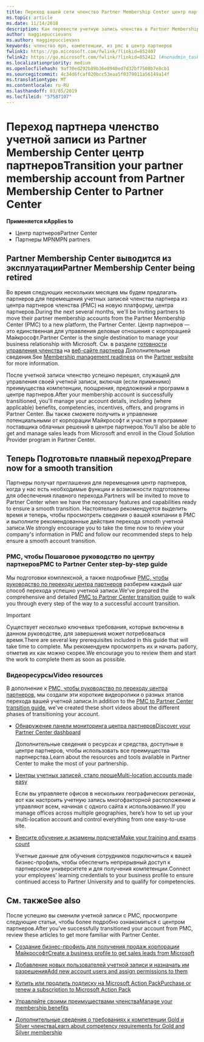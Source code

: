 ```yaml
---
title: Переход вашей сети членство Partner Membership Center центр партнеров
ms.topic: article
ms.date: 11/14/2018
description: Как перевести учетную запись членства в Partner Membership Center, центр партнеров.
author: maggiepuccievans
ms.author: maggiepuccievans
keywords: членство mpn, компетенции, из pmc в центр партнеров
fwlink1: https://go.microsoft.com/fwlink/?linkid=852407
fwlink2: https://go.microsoft.com/fwlink/?linkid=852412 (#nonadmin_tasks)
ms.localizationpriority: medium
ms.openlocfilehash: 9af70ed292b89b36e8940ed7d32bf7508b7e8cb1
ms.sourcegitcommit: 4c34d6fcaf020bcc53eaa5f0379011a56149a14f
ms.translationtype: MT
ms.contentlocale: ru-RU
ms.lasthandoff: 03/05/2019
ms.locfileid: "57587107"
---
```

# <a name="transition-your-partner-membership-account-from-partner-membership-center-to-partner-center"></a><span data-ttu-id="2a3b3-104">Переход партнера членство учетной записи из Partner Membership Center центр партнеров</span><span class="sxs-lookup"><span data-stu-id="2a3b3-104">Transition your partner membership account from Partner Membership Center to Partner Center</span></span>

<span data-ttu-id="2a3b3-105">**Применяется к**</span><span class="sxs-lookup"><span data-stu-id="2a3b3-105">**Applies to**</span></span>

- <span data-ttu-id="2a3b3-106">Центр партнеров</span><span class="sxs-lookup"><span data-stu-id="2a3b3-106">Partner Center</span></span>
- <span data-ttu-id="2a3b3-107">Партнеры MPN</span><span class="sxs-lookup"><span data-stu-id="2a3b3-107">MPN partners</span></span>

## <a name="partner-membership-center-being-retired"></a><span data-ttu-id="2a3b3-108">Partner Membership Center выводится из эксплуатации</span><span class="sxs-lookup"><span data-stu-id="2a3b3-108">Partner Membership Center being retired</span></span>

<span data-ttu-id="2a3b3-109">Во время следующих нескольких месяцев мы будем предлагать партнеров для перемещения учетных записей членства партнера из центра партнеров членства (PMC) на новую платформу, центра партнеров.</span><span class="sxs-lookup"><span data-stu-id="2a3b3-109">During the next several months, we'll be inviting partners to move their partner membership accounts from the Partner Membership Center (PMC) to a new platform, the Partner Center.</span></span> <span data-ttu-id="2a3b3-110">Центр партнеров — это единственная для управления деловые отношения с корпорацией Майкрософт.</span><span class="sxs-lookup"><span data-stu-id="2a3b3-110">Partner Center is the single destination to manage your business relationship with Microsoft.</span></span> <span data-ttu-id="2a3b3-111">См. в разделе [готовности управления членства](https://partner.microsoft.com/support/partner-center-help) на [веб-сайте партнера](https://partner.microsoft.com/commercial) Дополнительные сведения.</span><span class="sxs-lookup"><span data-stu-id="2a3b3-111">See [Membership management readiness](https://partner.microsoft.com/support/partner-center-help) on the [Partner website](https://partner.microsoft.com/commercial) for more information.</span></span>

<span data-ttu-id="2a3b3-112">После учетной записи членство успешно перешел, служащей для управления своей учетной записи, включая (если применимо) преимущества компетенции, поощрения, предложений и программ в центре партнеров.</span><span class="sxs-lookup"><span data-stu-id="2a3b3-112">After your membership account is successfully transitioned, you'll manage your account details, including (where applicable) benefits, competencies, incentives, offers, and programs in Partner Center.</span></span> <span data-ttu-id="2a3b3-113">Вы также сможете получить и управление потенциальными от корпорации Майкрософт и участия в программе поставщика облачных решений в центре партнеров.</span><span class="sxs-lookup"><span data-stu-id="2a3b3-113">You'll also be able to get and manage sales leads from Microsoft and enroll in the Cloud Solution Provider program in Partner Center.</span></span>

## <a name="prepare-now-for-a-smooth-transition"></a><span data-ttu-id="2a3b3-114">Теперь Подготовьте плавный переход</span><span class="sxs-lookup"><span data-stu-id="2a3b3-114">Prepare now for a smooth transition</span></span>

<span data-ttu-id="2a3b3-115">Партнеры получат приглашения для перемещения центр партнеров, когда у нас есть необходимые функции и возможности подготовлены для обеспечения плавного перехода.</span><span class="sxs-lookup"><span data-stu-id="2a3b3-115">Partners will be invited to move to Partner Center when we have the necessary features and capabilities ready to ensure a smooth transition.</span></span> <span data-ttu-id="2a3b3-116">Настоятельно рекомендуется выделить время и теперь, чтобы просмотреть сведения о вашей компании в PMC и выполните рекомендованные действия перехода smooth учетной записи.</span><span class="sxs-lookup"><span data-stu-id="2a3b3-116">We strongly encourage you to take the time now to review your company's information in PMC and follow our recommended steps to help ensure a smooth account transition.</span></span>

### <a name="pmc-to-partner-center-step-by-step-guide"></a><span data-ttu-id="2a3b3-117">PMC, чтобы Пошаговое руководство по центру партнеров</span><span class="sxs-lookup"><span data-stu-id="2a3b3-117">PMC to Partner Center step-by-step guide</span></span>

<span data-ttu-id="2a3b3-118">Мы подготовки комплексной, а также подробные [PMC, чтобы руководство по переходу центра партнеров](https://assetsprod.microsoft.com/mpn/en-us/membership-account-set-up-guide.pdf) разберем каждый шаг способ перехода успешно учетной записи.</span><span class="sxs-lookup"><span data-stu-id="2a3b3-118">We've prepared the comprehensive and detailed [PMC to Partner Center transition guide](https://assetsprod.microsoft.com/mpn/en-us/membership-account-set-up-guide.pdf) to walk you through every step of the way to a successful account transition.</span></span>

>[!IMPORTANT]
><span data-ttu-id="2a3b3-119">Существует несколько ключевых требования, которые включены в данном руководстве, для завершения может потребоваться время.</span><span class="sxs-lookup"><span data-stu-id="2a3b3-119">There are several key prerequisites included in this guide that will take time to complete.</span></span> <span data-ttu-id="2a3b3-120">Мы рекомендуем просмотреть их и начать работу, отметив их как можно скорее.</span><span class="sxs-lookup"><span data-stu-id="2a3b3-120">We encourage you to review them and start the work to complete them as soon as possible.</span></span>

### <a name="video-resources"></a><span data-ttu-id="2a3b3-121">Видеоресурсы</span><span class="sxs-lookup"><span data-stu-id="2a3b3-121">Video resources</span></span>

<span data-ttu-id="2a3b3-122">В дополнение к [PMC, чтобы руководство по переходу центра партнеров](https://assetsprod.microsoft.com/mpn/en-us/membership-account-set-up-guide.pdf), мы создали эти короткие видеоролики о разных этапов перехода вашей учетной записи.</span><span class="sxs-lookup"><span data-stu-id="2a3b3-122">In addition to the [PMC to Partner Center transition guide](https://assetsprod.microsoft.com/mpn/en-us/membership-account-set-up-guide.pdf), we've created these short videos about the different phases of transitioning your account.</span></span> 

- [<span data-ttu-id="2a3b3-123">Обнаружение панели мониторинга центра партнеров</span><span class="sxs-lookup"><span data-stu-id="2a3b3-123">Discover your Partner Center dashboard</span></span>](https://partner.microsoft.com/support/partner-center-help)
 
  <span data-ttu-id="2a3b3-124">Дополнительные сведения о ресурсах и средства, доступные в центре партнеров, чтобы использовать все преимущества партнерства.</span><span class="sxs-lookup"><span data-stu-id="2a3b3-124">Learn about the resources and tools available in Partner Center to make the most of your partnership.</span></span>

- [<span data-ttu-id="2a3b3-125">Центры учетных записей, стало проще</span><span class="sxs-lookup"><span data-stu-id="2a3b3-125">Multi-location accounts made easy</span></span>](https://partner.microsoft.com/support/partner-center-help)
 
  <span data-ttu-id="2a3b3-126">Если вы управляете офисов в нескольких географических регионах, вот как настроить учетную запись многофакторной расположение и управляют всем, начиная с одного сайта к использованию.</span><span class="sxs-lookup"><span data-stu-id="2a3b3-126">If you manage offices across multiple geographies, here’s how to set up your multi-location account and control everything from one easy-to-use site.</span></span>

- [<span data-ttu-id="2a3b3-127">Внесите обучение и экзамены подсчета</span><span class="sxs-lookup"><span data-stu-id="2a3b3-127">Make your training and exams count</span></span>](https://partner.microsoft.com/support/partner-center-help)

  <span data-ttu-id="2a3b3-128">Учетные данные для обучения сотрудников подключиться к вашей бизнес-профиль, чтобы обеспечить непрерывный доступ к партнерском университете и для получения компетенции.</span><span class="sxs-lookup"><span data-stu-id="2a3b3-128">Connect your employees' learning credentials to your business profile to ensure continued access to Partner University and to qualify for competencies.</span></span>

## <a name="see-also"></a><span data-ttu-id="2a3b3-129">См. также</span><span class="sxs-lookup"><span data-stu-id="2a3b3-129">See also</span></span>

<span data-ttu-id="2a3b3-130">После успешно вы сменили учетной записи с PMC, просмотрите следующие статьи, чтобы более подробно ознакомиться с центром партнеров.</span><span class="sxs-lookup"><span data-stu-id="2a3b3-130">After you've successfully transitioned your account from PMC, review these articles to get more familiar with Partner Center.</span></span>

-   [<span data-ttu-id="2a3b3-131">Создание бизнес-профиль для получения продаж корпорации Майкрософт</span><span class="sxs-lookup"><span data-stu-id="2a3b3-131">Create a business profile to get sales leads from Microsoft</span></span>](create-a-marketing-profile.md)

-   [<span data-ttu-id="2a3b3-132">Добавление новых пользователей учетной записи и назначать им разрешения</span><span class="sxs-lookup"><span data-stu-id="2a3b3-132">Add new account users and assign permissions to them</span></span>](create-user-accounts-and-set-permissions.md)

-   [<span data-ttu-id="2a3b3-133">Купить или продлить подписку на Microsoft Action Pack</span><span class="sxs-lookup"><span data-stu-id="2a3b3-133">Purchase or renew a subscription to Microsoft Action Pack</span></span>](mpn-get-action-pack.md)

-   [<span data-ttu-id="2a3b3-134">Управляйте своими преимуществами членства</span><span class="sxs-lookup"><span data-stu-id="2a3b3-134">Manage your membership benefits</span></span>](manage-your-partner-network-benefits.md)

-   [<span data-ttu-id="2a3b3-135">Дополнительные сведения о требованиях к компетенции Gold и Silver членства</span><span class="sxs-lookup"><span data-stu-id="2a3b3-135">Learn about competency requirements for Gold and Silver membership</span></span>](https://partner.microsoft.com/membership/competencies)






